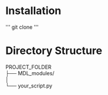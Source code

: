 # Installation
'''
git clone
'''

# Directory Structure
PROJECT_FOLDER  
├── MDL_modules/  
│  
└── your_script.py  
